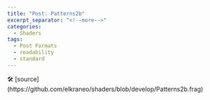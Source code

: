 ```yaml
---
title: "Post: Patterns2b"
excerpt_separator: "<!--more-->"
categories:
  - Shaders
tags:
  - Post Formats
  - readability
  - standard
---
```


<section>
	<canvas class="glslCanvas" data-fragment-url="https://raw.githubusercontent.com/elkraneo/shaders/develop/Patterns2b.frag">
	</canvas>
</section>
🛠 [source](https://github.com/elkraneo/shaders/blob/develop/Patterns2b.frag)

